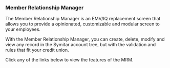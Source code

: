 ### Member Relationship Manager

The Member Relationship Manager is an EMV/IQ replacement screen that allows you to provide a opinionated, customizable and modular screen to your employees. 

With the Member Relationship Manager, you can create, delete, modify and view any record in the Symitar account tree, but with the validation and rules that fit your credit union.

Click any of the links below to view the features of the MRM.

